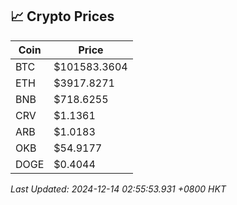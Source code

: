 ## 📈 Crypto Prices

| Coin | Price |
| ---- | ----- |
| BTC | $101583.3604 |
| ETH | $3917.8271 |
| BNB | $718.6255 |
| CRV | $1.1361 |
| ARB | $1.0183 |
| OKB | $54.9177 |
| DOGE | $0.4044 |

_Last Updated: 2024-12-14 02:55:53.931 +0800 HKT_